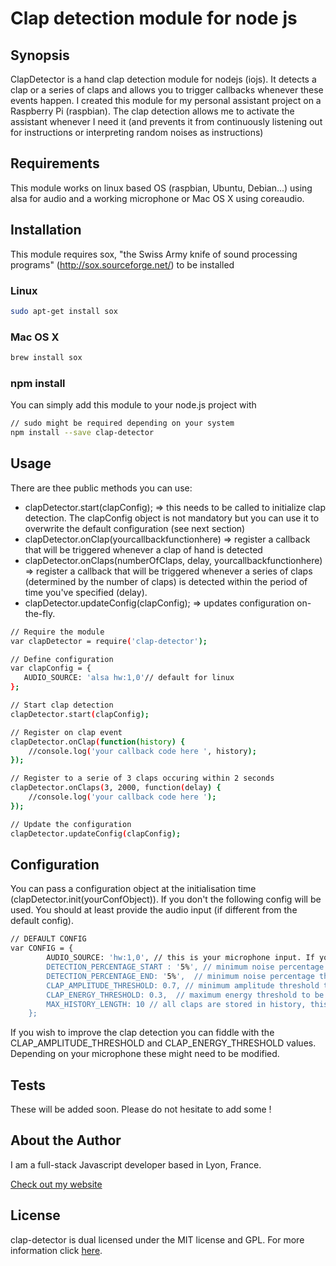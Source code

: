 Clap detection module for node js
===

## Synopsis

ClapDetector is a hand clap detection module for nodejs (iojs). It detects a clap or a series of claps and allows you to trigger callbacks whenever these events happen.
I created this module for my personal assistant project on a Raspberry Pi (raspbian). The clap detection allows me to activate the assistant whenever I need it (and prevents it from continuously listening out for instructions or interpreting random noises as instructions)

## Requirements
This module works on linux based OS (raspbian, Ubuntu, Debian...) using alsa for audio and a working microphone or Mac OS X using coreaudio.

## Installation

This module requires sox, "the Swiss Army knife of sound processing programs" (http://sox.sourceforge.net/) to be installed
### Linux
```bash
sudo apt-get install sox
```
### Mac OS X
```bash
brew install sox
```

### npm install
You can simply add this module to your node.js project with
```bash
// sudo might be required depending on your system
npm install --save clap-detector
```

## Usage

There are thee public methods you can use:
- clapDetector.start(clapConfig);
=> this needs to be called to initialize clap detection. The clapConfig object is not mandatory but you can use it to overwrite the default configuration (see next section)
- clapDetector.onClap(yourcallbackfunctionhere)
=> register a callback that will be triggered whenever a clap of hand is detected
- clapDetector.onClaps(numberOfClaps, delay, yourcallbackfunctionhere)
=> register a callback that will be triggered whenever a series of claps (determined by the number of claps) is detected within the period of time you've specified (delay).
- clapDetector.updateConfig(clapConfig);
=> updates configuration on-the-fly.

```bash
// Require the module
var clapDetector = require('clap-detector');

// Define configuration
var clapConfig = {
   AUDIO_SOURCE: 'alsa hw:1,0'// default for linux
};

// Start clap detection
clapDetector.start(clapConfig);

// Register on clap event
clapDetector.onClap(function(history) {
    //console.log('your callback code here ', history);
});

// Register to a serie of 3 claps occuring within 2 seconds
clapDetector.onClaps(3, 2000, function(delay) {
    //console.log('your callback code here ');
});

// Update the configuration
clapDetector.updateConfig(clapConfig);
```

## Configuration

You can pass a configuration object at the initialisation time (clapDetector.init(yourConfObject)). If you don't the following config will be used. You should at least provide the audio input (if different from the default config).

```bash
// DEFAULT CONFIG
var CONFIG = {
        AUDIO_SOURCE: 'hw:1,0', // this is your microphone input. If you don't know it you can refer to this thread (http://www.voxforge.org/home/docs/faq/faq/linux-how-to-determine-your-audio-cards-or-usb-mics-maximum-sampling-rate)
        DETECTION_PERCENTAGE_START : '5%', // minimum noise percentage threshold necessary to start recording sound
        DETECTION_PERCENTAGE_END: '5%',  // minimum noise percentage threshold necessary to stop recording sound
        CLAP_AMPLITUDE_THRESHOLD: 0.7, // minimum amplitude threshold to be considered as clap
        CLAP_ENERGY_THRESHOLD: 0.3,  // maximum energy threshold to be considered as clap
        MAX_HISTORY_LENGTH: 10 // all claps are stored in history, this is its max length
    };
```

If you wish to improve the clap detection you can fiddle with the CLAP_AMPLITUDE_THRESHOLD and CLAP_ENERGY_THRESHOLD values. Depending on your microphone these might need to be modified.

## Tests

These will be added soon. Please do not hesitate to add some !

## About the Author

I am a full-stack Javascript developer based in Lyon, France.

[Check out my website](http://www.thomschell.com)

## License

clap-detector is dual licensed under the MIT license and GPL.
For more information click [here](https://opensource.org/licenses/MIT).
